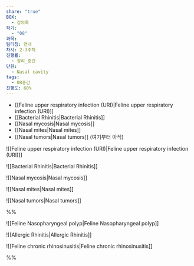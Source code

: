 ```yaml
---
share: "true"
BOX:
  - 강의록
학기:
  - "08"
과목: 
팀티칭: 연내
차시: 2-3주차
진행률:
  - 정리_중간
단원:
  - Nasal cavity
tags:
  - 08중간
진행도: 60%
---
```


- [[Feline upper respiratory infection (URI)|Feline upper respiratory infection (URI)]]
- [[Bacterial Rhinitis|Bacterial Rhinitis]]
- [[Nasal mycosis|Nasal mycosis]]
- [[Nasal mites|Nasal mites]]
- [[Nasal tumors|Nasal tumors]] (여기부터 아직)



![[Feline upper respiratory infection (URI)|Feline upper respiratory infection (URI)]]

![[Bacterial Rhinitis|Bacterial Rhinitis]]

![[Nasal mycosis|Nasal mycosis]]

![[Nasal mites|Nasal mites]]

![[Nasal tumors|Nasal tumors]]

%%

![[Feline Nasopharyngeal polyp|Feline Nasopharyngeal polyp]]

![[Allergic Rhinitis|Allergic Rhinitis]]

![[Feline chronic rhinosinusitis|Feline chronic rhinosinusitis]]

%%